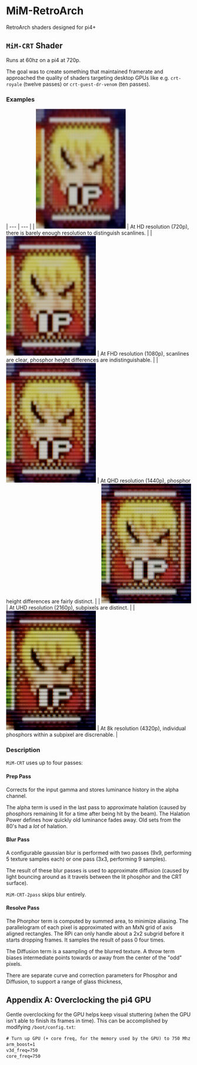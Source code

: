 # MiM-RetroArch

RetroArch shaders designed for pi4+

## `MiM-CRT` Shader

Runs at 60hz on a pi4 at 720p.

The goal was to create something that maintained framerate and approached the quality of shaders targeting desktop GPUs like e.g. `crt-royale` (twelve passes) or `crt-guest-dr-venom` (ten passes).

### Examples

| --- | --- |
| <img src="images/Example-HD.png" data-canonical-src="images/Example-HD.png" width="244" height="324" /> | At HD resolution (720p), there is barely enough resolution to distinguish scanlines.  |
| <img src="images/Example-FHD.png" data-canonical-src="images/Example-FHD.png" width="244" height="324" /> | At FHD resolution (1080p), scanlines are clear, phosphor height differences are indistinguishable. |
| <img src="images/Example-QHD.png" data-canonical-src="images/Example-QHD.png" width="244" height="324" /> | At QHD resolution (1440p), phosphor height differences are fairly distinct. |
| <img src="images/Example-UHD.png" data-canonical-src="images/Example-UHD.png" width="244" height="324" /> | At UHD resolution (2160p), subpixels are distinct. |
| <img src="images/Example-8k.png" data-canonical-src="images/Example-8k.png" width="244" height="324" /> | At 8k resolution (4320p), individual phosphors within a subpixel are discrenable. |

### Description

`MiM-CRT` uses up to four passes:

#### Prep Pass

Corrects for the input gamma and stores luminance history in the alpha channel.  

The alpha term is used in the last pass to approximate halation (caused by phosphors remaining lit for a time after being hit by the beam).  The Halation Power defines how quickly old luminance fades away.  Old sets from the 80's had a _lot_ of halation.

#### Blur Pass

A configurable gaussian blur is performed with two passes (9x9, performing 5 texture samples each) or one pass (3x3, performing 9 samples).  

The result of these blur passes is used to approximate diffusion (caused by light bouncing around as it travels between the lit phosphor and the CRT surface).

`MiM-CRT-2pass` skips blur entirely. 

#### Resolve Pass

The Phorphor term is computed by summed area, to minimize aliasing. The parallelogram of each pixel is approximated with an MxN grid of axis aligned rectangles.  The RPi can only handle about a 2x2 subgrid before it starts dropping frames.  It samples the result of pass 0 four times.

The Diffusion term is a saampling of the blurred texture.  A throw term biases intermediate points towards or away from the center of the "odd" pixels.

There are separate curve and correction parameters for Phosphor and Diffusion, to support a range of glass thickness,

## Appendix A: Overclocking the pi4 GPU

Gentle overclocking for the GPU helps keep visual stuttering (when the GPU isn't able to finish its frames in time).  This can be accomplished by modifying `/boot/config.txt`:

```
# Turn up GPU (+ core freq, for the memory used by the GPU) to 750 Mhz
arm_boost=1
v3d_freq=750
core_freq=750
```
